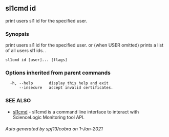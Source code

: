 ## sl1cmd id

print users sl1 id for the specified user.

### Synopsis

print users sl1 id for the specified user.
or (when USER omitted) prints a list of all users sl1 ids.
.

```
sl1cmd id [user]... [flags]
```

### Options inherited from parent commands

```
  -h, --help       display this help and exit
      --insecure   accept invalid certificates.
```

### SEE ALSO

* [sl1cmd](sl1cmd.md)	 - sl1cmd is a command line interface to interact with ScienceLogic Monitoring tool API.

###### Auto generated by spf13/cobra on 1-Jan-2021

